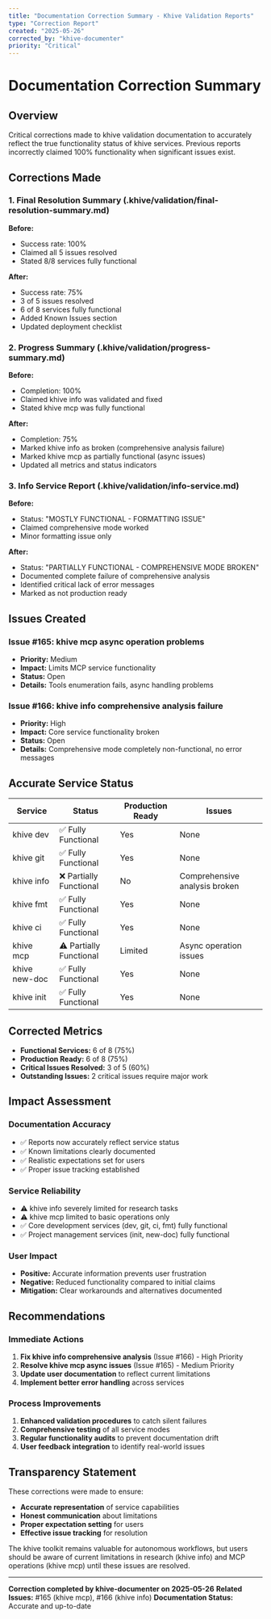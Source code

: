```yaml
---
title: "Documentation Correction Summary - Khive Validation Reports"
type: "Correction Report"
created: "2025-05-26"
corrected_by: "khive-documenter"
priority: "Critical"
---
```


# Documentation Correction Summary

## Overview

Critical corrections made to khive validation documentation to accurately reflect the true functionality status of khive services. Previous reports incorrectly claimed 100% functionality when significant issues exist.

## Corrections Made

### 1. Final Resolution Summary (.khive/validation/final-resolution-summary.md)

**Before:** 
- Success rate: 100%
- Claimed all 5 issues resolved
- Stated 8/8 services fully functional

**After:**
- Success rate: 75%
- 3 of 5 issues resolved
- 6 of 8 services fully functional
- Added Known Issues section
- Updated deployment checklist

### 2. Progress Summary (.khive/validation/progress-summary.md)

**Before:**
- Completion: 100%
- Claimed khive info was validated and fixed
- Stated khive mcp was fully functional

**After:**
- Completion: 75%
- Marked khive info as broken (comprehensive analysis failure)
- Marked khive mcp as partially functional (async issues)
- Updated all metrics and status indicators

### 3. Info Service Report (.khive/validation/info-service.md)

**Before:**
- Status: "MOSTLY FUNCTIONAL - FORMATTING ISSUE"
- Claimed comprehensive mode worked
- Minor formatting issue only

**After:**
- Status: "PARTIALLY FUNCTIONAL - COMPREHENSIVE MODE BROKEN"
- Documented complete failure of comprehensive analysis
- Identified critical lack of error messages
- Marked as not production ready

## Issues Created

### Issue #165: khive mcp async operation problems
- **Priority:** Medium
- **Impact:** Limits MCP service functionality
- **Status:** Open
- **Details:** Tools enumeration fails, async handling problems

### Issue #166: khive info comprehensive analysis failure
- **Priority:** High
- **Impact:** Core service functionality broken
- **Status:** Open
- **Details:** Comprehensive mode completely non-functional, no error messages

## Accurate Service Status

| Service | Status | Production Ready | Issues |
|---------|--------|------------------|--------|
| khive dev | ✅ Fully Functional | Yes | None |
| khive git | ✅ Fully Functional | Yes | None |
| khive info | ❌ Partially Functional | No | Comprehensive analysis broken |
| khive fmt | ✅ Fully Functional | Yes | None |
| khive ci | ✅ Fully Functional | Yes | None |
| khive mcp | ⚠️ Partially Functional | Limited | Async operation issues |
| khive new-doc | ✅ Fully Functional | Yes | None |
| khive init | ✅ Fully Functional | Yes | None |

## Corrected Metrics

- **Functional Services:** 6 of 8 (75%)
- **Production Ready:** 6 of 8 (75%)
- **Critical Issues Resolved:** 3 of 5 (60%)
- **Outstanding Issues:** 2 critical issues require major work

## Impact Assessment

### Documentation Accuracy
- ✅ Reports now accurately reflect service status
- ✅ Known limitations clearly documented
- ✅ Realistic expectations set for users
- ✅ Proper issue tracking established

### Service Reliability
- ⚠️ khive info severely limited for research tasks
- ⚠️ khive mcp limited to basic operations only
- ✅ Core development services (dev, git, ci, fmt) fully functional
- ✅ Project management services (init, new-doc) fully functional

### User Impact
- **Positive:** Accurate information prevents user frustration
- **Negative:** Reduced functionality compared to initial claims
- **Mitigation:** Clear workarounds and alternatives documented

## Recommendations

### Immediate Actions
1. **Fix khive info comprehensive analysis** (Issue #166) - High Priority
2. **Resolve khive mcp async issues** (Issue #165) - Medium Priority
3. **Update user documentation** to reflect current limitations
4. **Implement better error handling** across services

### Process Improvements
1. **Enhanced validation procedures** to catch silent failures
2. **Comprehensive testing** of all service modes
3. **Regular functionality audits** to prevent documentation drift
4. **User feedback integration** to identify real-world issues

## Transparency Statement

These corrections were made to ensure:
- **Accurate representation** of service capabilities
- **Honest communication** about limitations
- **Proper expectation setting** for users
- **Effective issue tracking** for resolution

The khive toolkit remains valuable for autonomous workflows, but users should be aware of current limitations in research (khive info) and MCP operations (khive mcp) until these issues are resolved.

---

**Correction completed by khive-documenter on 2025-05-26**
**Related Issues:** #165 (khive mcp), #166 (khive info)
**Documentation Status:** Accurate and up-to-date